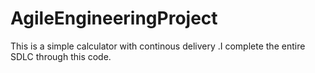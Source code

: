 # AgileEngineeringProject
This is a simple calculator with continous delivery .I complete the entire SDLC through this code.
